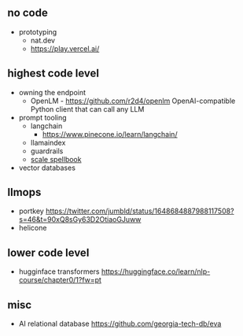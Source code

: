 
## no code

- prototyping
	- nat.dev
	- https://play.vercel.ai/

## highest code level

- owning the endpoint
	- OpenLM - https://github.com/r2d4/openlm OpenAI-compatible Python client that can call any LLM
- prompt tooling
	- langchain
		- https://www.pinecone.io/learn/langchain/
	- llamaindex
	- guardrails 
	- [scale spellbook](https://twitter.com/russelljkaplan/status/1590183663819718658)
- vector databases

## llmops

- portkey https://twitter.com/jumbld/status/1648684887988117508?s=46&t=90xQ8sGy63D2OtiaoGJuww
- helicone 


## lower code level

- hugginface transformers https://huggingface.co/learn/nlp-course/chapter0/1?fw=pt





## misc

- AI relational database https://github.com/georgia-tech-db/eva